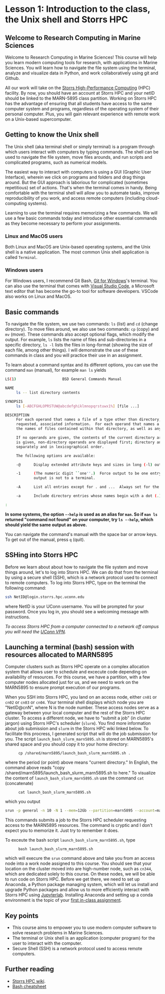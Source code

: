 # Lesson 1: Introduction to the class, the Unix shell and Storrs HPC

## Welcome to Research Computing in Marine Sciences
Welcome to Research Computing in Marine Sciences! This course will help
you learn modern computing tools for research, with applications in Marine Sciences.
You will learn how to navigate the file system using the terminal, analyze and visualize
data in Python, and work collaboratively using git and Github.

All our work will take on the [Storrs High-Performance Computing](https://hpc.uconn.edu/storrs/cluster-resources/) (HPC) facility.
By now, you should have an account at Storrs HPC and your netID should be linked
to the MARN-5895 class partition. Working on Storrs HPC has the advantage of ensuring
that all students have access to the same computer system and programs, regardless of
the operating system of their personal computer. Plus, you will gain relevant experience
with remote work on a Unix-based supercomputer.

## Getting to know the Unix shell

The Unix shell (aka terminal shell or simply terminal) is a program through
which users interact with computers by typing commands. The shell can be used to
navigate the file system, move files arounds, and run
scripts and complicated programs, such as numerical models.

The easiest way to interact with computers is using a GUI (Graphic User Interface), wherein
we click on programs and folders and drag things around. But the GUI approach is laborious for
complicated (sometimes repetitious) set of actions. That's when the terminal comes in handy. Being
comfortable with the terminal shell will allow you to automate tasks, improve reproducibility of you work,
and access remote computers (including cloud-computing systems).

Learning to use the terminal requires memorizing a few commands. We will use a few basic commands today and
introduce other essential commands as they become necessary to perform your assignments.  


### Linux and MacOS users
Both Linux and MacOS are Unix-based operating systems, and the Unix shell is a
native application. The most common Unix shell application is called `Terminal`.

### Windows users
For Windows users, I recommend Git Bash, [Git for Windows](https://gitforwindows.org)'s terminal. You can also use
the terminal that comes with [Visual Studio Code](https://code.visualstudio.com),
a Microsoft text editor that has become the go-to tool for software developers. VSCode
also works on Linux and MacOS.

## Basic commands

To navigate the file system, we use two commands: `ls` (list) and `cd` (change directory). To move files around,
we also use two commands: `cp` (copy) and `mv` (move). These commands also accept optional flags, which modify the
output. For example, `ls` lists the name of files and sub-directories in a specific directory, `ls -l` lists the files
in long-format (showing the size of each file, among other things). I will demonstrate the use of these commands in class and you will
practice their use in an assignment.

To learn about a command syntax and its different options, you can use the
command `man` (manual), for example `man ls` yields

```BASH
LS(1)                     BSD General Commands Manual                    LS(1)

NAME
     ls -- list directory contents

SYNOPSIS
     ls [-ABCFGHLOPRSTUW@abcdefghiklmnopqrstuwx1%] [file ...]

DESCRIPTION
     For each operand that names a file of a type other than directory, ls displays its name as well as any
     requested, associated information.  For each operand that names a file of type directory, ls displays
     the names of files contained within that directory, as well as any requested, associated information.

     If no operands are given, the contents of the current directory are displayed.  If more than one operand
     is given, non-directory operands are displayed first; directory and non-directory operands are sorted
     separately and in lexicographical order.

     The following options are available:

     -@      Display extended attribute keys and sizes in long (-l) output.

     -1      (The numeric digit ``one''.)  Force output to be one entry per line.  This is the default when
             output is not to a terminal.

     -A      List all entries except for . and ...  Always set for the super-user.

     -a      Include directory entries whose names begin with a dot (.).

:
```

**In some systems, the option `--help` is used as an alias for `man`. So if `man ls` returned "command not found" on your computer, try `ls --help`, which should yield the same output as above.** 

You can navigate the command's manual with the space bar or arrow keys. To get out of the manual, press `q` (quit). 

## SSHing into Storrs HPC
Before we learn about about how to navigate the file system and move things around, let's
to log into Storrs HPC. We can do that from the terminal by using a secure shell (SSH), which is a
network protocol used to connect to remote computers.  To log into Storrs HPC, type on the terminal the following command:
```Bash
ssh NetID@login.storrs.hpc.uconn.edu
```
where NetID is your UConn username. You will be prompted for your password. Once you log in, you should see a welcoming message with instructions. 

*To access Storrs HPC from a computer connected to a network off campus you will need the [UConn VPN](https://confluence.uconn.edu/ikb/remote-access/virtual-private-network-vpn/accessing-the-uconn-network-through-a-vpn-client).*

## Launching a terminal (bash) session with resources allocated to MARN5895
Computer clusters such as Storrs HPC operate on a complex allocation system that allows user to schedule and excecute code depending on availability of resources. For this course, we have a partition, with a few computer nodes allocated just for us, and we need to work on the MARN5895 to ensure prompt execution of our programs.

When you SSH into Storrs HPC, you land on an access node, either `cn01` or `cn02` or `cn03` or `cn04`.
Your terminal shell displays which node you are "NetID@cnN", where N is the node number. These access nodes serve as a gateway between your local computer and the rest of the Storrs HPC cluster. To access a different node, we have to "submit a job" (in cluster jargon) using Storrs HPC's scheduler (`slurm`). You find more information about job submission and `slurm` in the Storrs HPC wiki linked below. To facilitate this procress, I generated script that will do the job submission for you. The script `launch_bash_slurm_marn5895.sh` is stored on MARN5895's shared space and you should copy it to your home directory:

          cp /shared/marn5895/launch_bash_slurm_marn5895.sh .

where the period (or point) above means "current directory." In English, the command above reads "copy /shared/marn5895/launch_bash_slurm_marn5895.sh to here." To visualize the content of `launch_bash_slurm_marn5895.sh` use the command `cat` (concatenate)

          cat launch_bash_slurm_marn5895.sh
which you output

```BASH
srun -p general -n 10 -N 1 --mem=12Gb --partition=marn5895 --account=marn5895 --qos=marn5895 --pty bash
```
This commands submits a job to the Storrs HPC scheduler requesting access to the MARN5895 resources. The command is cryptic and I don't expect you to memorize it. Just try to remember it does.

To exceute the bash script `launch_bash_slurm_marn5895.sh`, type 

          bash launch_bash_slurm_marn5895.sh

which will execure the `srun` command above and take you from an access node into a work node assigned
to this course. You should see that your location on the cluster moved into are high-number node, such as `cn344`, which are dedicated solely to this course. On these nodes, we will be able to run code on Storrs HPC. Before we get there, we need to set up Anaconda, a Python package managing system, which will let us install and upgrade Python packages and allow us to more efficiently interact with Storrs HPC using [Jupyterlab](https://jupyter.org). Installing Anaconda and setting up a conda environment is the topic of your [first in-class assignment](../../assignments/01/README.md).


## Key points

  - This course aims to empower you to use modern computer software to solve research problems in Marine Sciences.
  - The terminal or Unix shell is an application (computer program) for the user to interact with the computer.
  - Secure Shell (SSH) is a network protocol used to access remote computers.


## Further reading

  - [Storrs HPC wiki](https://wiki.hpc.uconn.edu/index.php/HPC_Getting_Started).
  - [Bash cheatsheet](https://github.com/LeCoupa/awesome-cheatsheets/blob/master/languages/bash.sh)
